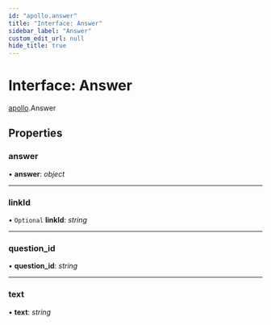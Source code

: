 ```yaml
---
id: "apollo.answer"
title: "Interface: Answer"
sidebar_label: "Answer"
custom_edit_url: null
hide_title: true
---
```


# Interface: Answer

[apollo](../modules/apollo.md).Answer

## Properties

### answer

• **answer**: *object*

___

### linkId

• `Optional` **linkId**: *string*

___

### question\_id

• **question\_id**: *string*

___

### text

• **text**: *string*
